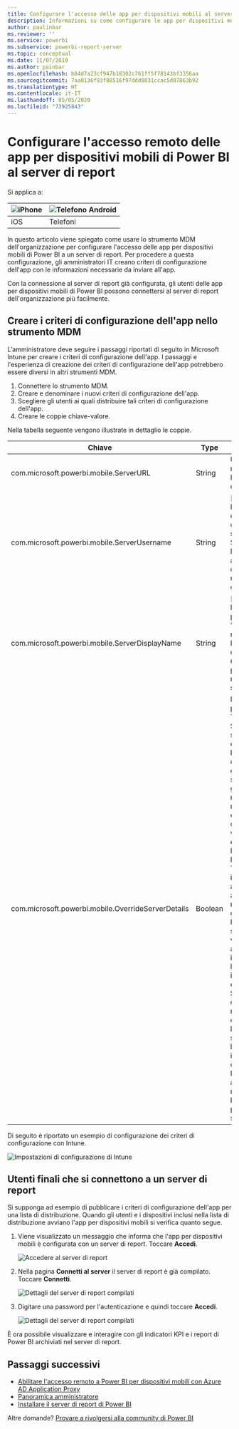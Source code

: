 ```yaml
---
title: Configurare l'accesso delle app per dispositivi mobili al server di report
description: Informazioni su come configurare le app per dispositivi mobili in modalità remota per il server di report.
author: paulinbar
ms.reviewer: ''
ms.service: powerbi
ms.subservice: powerbi-report-server
ms.topic: conceptual
ms.date: 11/07/2019
ms.author: painbar
ms.openlocfilehash: b84d7a23cf947b18302c761ff5f78143bf3356aa
ms.sourcegitcommit: 7aa0136f93f88516f97ddd8031ccac5d07863b92
ms.translationtype: HT
ms.contentlocale: it-IT
ms.lasthandoff: 05/05/2020
ms.locfileid: "73925843"
---
```

# <a name="configure-power-bi-mobile-app-access-to-report-server-remotely"></a>Configurare l'accesso remoto delle app per dispositivi mobili di Power BI al server di report

Si applica a:

| ![iPhone](./media/configure-powerbi-mobile-apps-remote/ios-logo-40-px.png) | ![Telefono Android](./media/configure-powerbi-mobile-apps-remote/android-logo-40-px.png) |
|:--- |:--- |
| iOS |Telefoni |

In questo articolo viene spiegato come usare lo strumento MDM dell'organizzazione per configurare l'accesso delle app per dispositivi mobili di Power BI a un server di report. Per procedere a questa configurazione, gli amministratori IT creano criteri di configurazione dell'app con le informazioni necessarie da inviare all'app. 

 Con la connessione al server di report già configurata, gli utenti delle app per dispositivi mobili di Power BI possono connettersi al server di report dell'organizzazione più facilmente. 

## <a name="create-the-app-configuration-policy-in-mdm-tool"></a>Creare i criteri di configurazione dell'app nello strumento MDM 

L'amministratore deve seguire i passaggi riportati di seguito in Microsoft Intune per creare i criteri di configurazione dell'app. I passaggi e l'esperienza di creazione dei criteri di configurazione dell'app potrebbero essere diversi in altri strumenti MDM. 

1. Connettere lo strumento MDM. 
2. Creare e denominare i nuovi criteri di configurazione dell'app. 
3. Scegliere gli utenti ai quali distribuire tali criteri di configurazione dell'app. 
4. Creare le coppie chiave-valore. 

Nella tabella seguente vengono illustrate in dettaglio le coppie.

|Chiave  |Type  |Description  |
|---------|---------|---------|
| com.microsoft.powerbi.mobile.ServerURL | String | URL server di report <br> Deve iniziare con http/https |
| com.microsoft.powerbi.mobile.ServerUsername | String | [facoltativo] <br> Nome utente da usare per connettere il server. <br> Se non esiste, l'app richiede all'utente di digitare il nome utente per la connessione.| 
| com.microsoft.powerbi.mobile.ServerDisplayName | String | [facoltativo] <br> Il valore predefinito è "Server di report" <br> Nome descrittivo usato nell'app per rappresentare il server | 
| com.microsoft.powerbi.mobile.OverrideServerDetails | Boolean | Il valore predefinito è True <br>Se impostato su "True", esegue l'override di qualsiasi definizione di server di report già presente nel dispositivo mobile. I server esistenti già configurati vengono eliminati. <br> Impostando l'override su True si impedisce anche all'utente di rimuovere tale configurazione. <br> Impostandolo su "False" vengono aggiunti i valori inviati lasciando le impostazioni esistenti. <br> Se nell'app per dispositivi mobili è già configurato l'URL dello stesso server, l'app lascia invariata la configurazione. Non richiede all'utente di ripetere l'autenticazione per lo stesso server. |

Di seguito è riportato un esempio di configurazione dei criteri di configurazione con Intune.

![Impostazioni di configurazione di Intune](media/configure-powerbi-mobile-apps-remote/power-bi-ios-remote-configuration-settings.png)

## <a name="end-users-connecting-to-report-server"></a>Utenti finali che si connettono a un server di report

 Si supponga ad esempio di pubblicare i criteri di configurazione dell'app per una lista di distribuzione. Quando gli utenti e i dispositivi inclusi nella lista di distribuzione avviano l'app per dispositivi mobili si verifica quanto segue. 

1. Viene visualizzato un messaggio che informa che l'app per dispositivi mobili è configurata con un server di report. Toccare **Accedi**.

    ![Accedere al server di report](media/configure-powerbi-mobile-apps-remote/power-bi-config-server-sign-in.png)

2.  Nella pagina **Connetti al server** il server di report è già compilato. Toccare **Connetti**.

    ![Dettagli del server di report compilati](media/configure-powerbi-mobile-apps-remote/power-bi-ios-remote-configure-connect-server.png)

3. Digitare una password per l'autenticazione e quindi toccare **Accedi**. 

    ![Dettagli del server di report compilati](media/configure-powerbi-mobile-apps-remote/power-bi-config-server-address.png)

È ora possibile visualizzare e interagire con gli indicatori KPI e i report di Power BI archiviati nel server di report.

## <a name="next-steps"></a>Passaggi successivi

- [Abilitare l'accesso remoto a Power BI per dispositivi mobili con Azure AD Application Proxy](https://docs.microsoft.com/azure/active-directory/manage-apps/application-proxy-integrate-with-power-bi)
- [Panoramica amministratore](admin-handbook-overview.md)  
- [Installare il server di report di Power BI](install-report-server.md)  

Altre domande? [Provare a rivolgersi alla community di Power BI](https://community.powerbi.com/)

